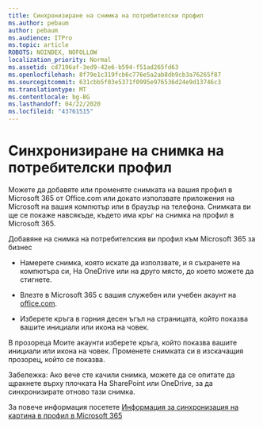```yaml
---
title: Синхронизиране на снимка на потребителски профил
ms.author: pebaum
author: pebaum
ms.audience: ITPro
ms.topic: article
ROBOTS: NOINDEX, NOFOLLOW
localization_priority: Normal
ms.assetid: cd7196af-3ed9-42e6-b594-f51ad265fd63
ms.openlocfilehash: 8f79e1c319fcb6c776e5a2ab8db9cb3a76265f87
ms.sourcegitcommit: 631cbb5f03e5371f0995e976536d24e9d13746c3
ms.translationtype: MT
ms.contentlocale: bg-BG
ms.lasthandoff: 04/22/2020
ms.locfileid: "43761515"
---
```

# <a name="sync-a-users-profile-picture"></a>Синхронизиране на снимка на потребителски профил

Можете да добавяте или променяте снимката на вашия профил в Microsoft 365 от Office.com или докато използвате приложения на Microsoft на вашия компютър или в браузър на телефона. Снимката ви ще се покаже навсякъде, където има кръг на снимка на профил в Microsoft 365.

Добавяне на снимка на потребителския ви профил към Microsoft 365 за бизнес

- Намерете снимка, която искате да използвате, и я съхранете на компютъра си, На OneDrive или на друго място, до което можете да стигнете.

- Влезте в Microsoft 365 с вашия служебен или учебен акаунт на [office.com](https://www.office.com).

- Изберете кръга в горния десен ъгъл на страницата, който показва вашите инициали или икона на човек.

В прозореца Моите акаунти изберете кръга, който показва вашите инициали или икона на човек. Променете снимката си в изскачащия прозорец, който се показва.

Забележка: Ако вече сте качили снимка, можете да се опитате да щракнете върху плочката На SharePoint или OneDrive, за да синхронизирате отново тази снимка.

За повече информация посетете [Информация за синхронизация на картина в профил в Microsoft 365](https://support.office.com/article/information-about-profile-picture-synchronization-in-office-365-20594d76-d054-4af4-a660-401133e3d48a)

